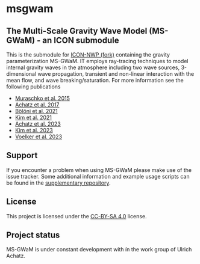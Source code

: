 # msgwam

## The Multi-Scale Gravity Wave Model (MS-GWaM) - an ICON submodule
This is the submodule for [ICON-NWP (fork)](https://gitlab.dkrz.de/atmodynamics-goethe-universitaet-frankfurt/icon-nwp) containing the gravity parameterization MS-GWaM. IT employs ray-tracing techniques to model internal gravity waves in the atmosphere including two wave sources, 3-dimensional wave propagation, transient and non-linear interaction with the mean flow, and wave breaking/saturation. For more information see the following publications
- [Muraschko et al. 2015](https://rmets.onlinelibrary.wiley.com/doi/abs/10.1002/qj.2381)
- [Achatz et al. 2017](https://rmets.onlinelibrary.wiley.com/doi/abs/10.1002/qj.2926)
- [Bölöni et al. 2021](https://journals.ametsoc.org/view/journals/atsc/78/4/JAS-D-20-0065.1.xml)
- [Kim et al. 2021](https://journals.ametsoc.org/view/journals/atsc/78/4/JAS-D-20-0066.1.xml)
- [Achatz et al. 2023](http://arxiv.org/abs/2310.07334)
- [Kim et al. 2023](http://arxiv.org/abs/2309.15301)
- [Voelker et al. 2023](http://arxiv.org/abs/2309.11257)

## Support
If you encounter a problem when using MS-GWaM please make use of the issue tracker. Some additional information and example usage scripts can be found in the [supplementary repository](https://gitlab.dkrz.de/atmodynamics-goethe-universitaet-frankfurt/icon-nwp-supplementary).

## License
This project is licensed under the [CC-BY-SA 4.0](https://creativecommons.org/licenses/by-sa/4.0/) license.

## Project status
MS-GWaM is under constant development with ín the work group of Ulrich Achatz.
